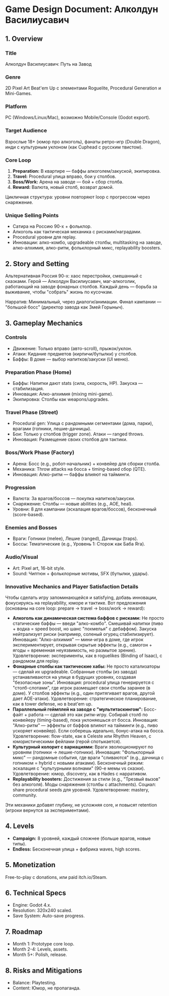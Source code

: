 # Game Design Document: Алколдун Василиусавич

## 1. Overview
### Title
Алколдун Василиусавич: Путь на Завод

### Genre
2D Pixel Art Beat'em Up с элементами Roguelite, Procedural Generation и Mini-Games.

### Platform
PC (Windows/Linux/Mac), возможно Mobile/Console (Godot export).

### Target Audience
Взрослые 18+ (юмор про алкоголь), фанаты ретро-игр (Double Dragon), инди с культурным уклоном (как Cuphead с русским твистом).

### Core Loop
1. **Preparation:** В квартире — баффы алкоголем/закуской, экипировка.
2. **Travel:** Procedural улица вправо, бои у столбов.
3. **Boss/Work:** Арена на заводе — бой + сбор столба.
4. **Reward:** Валюта, новый столб, возврат домой.

Цикличная структура: уровни повторяют loop с прогрессом через снаряжение.

### Unique Selling Points
- Сатира на Россию 90-х + фольклор.
- Алкоголь как тактическая механика с рисками/наградами.
- Procedural уровни для replay.
- Инновации: алко-комбо, upgradeable столбы, multitasking на заводе, алко-алхимия, алко-ритм, фольклорный микс, replayability boosters.

## 2. Story and Setting
Альтернативная Россия 90-х: хаос перестройки, смешанный с сказками. Герой — Алколдун Василиусавич, маг-алкоголик, работающий на заводе фонарных столбов. Каждый день — борьба за выживание, чтобы "собрать" жизнь по кусочкам.

Нарратив: Минимальный, через диалоги/анимации. Финал кампании — "большой босс" (директор завода как Змей Горыныч).

## 3. Gameplay Mechanics
### Controls
- Движение: Только вправо (авто-scroll), прыжок/уклон.
- Атаки: Кидание предметов (кирпичи/бутылки) у столбов.
- Баффы: В доме — выбор напитков/закуски (UI меню).

### Preparation Phase (Home)
- Баффы: Напитки дают stats (сила, скорость, HP). Закуска — стабилизация.
- Инновация: Алко-алхимия (mixing mini-game).
- Экипировка: Столбы как weapons/upgrades.

### Travel Phase (Street)
- Procedural gen: Улица с рандомными сегментами (дома, парки), врагами (гопники, лешие-дачницы).
- Бои: Только у столбов (trigger zone). Атаки — ranged throws.
- Инновация: Размещение своих столбов для тактики.

### Boss/Work Phase (Factory)
- Арена: Босс (e.g., робот-начальник) + конвейер для сборки столба.
- Механика: Throw attacks на босса + timing-based сбор (QTE).
- Инновация: Алко-ритм — баффы влияют на тайминги.

### Progression
- Валюта: За врагов/боссов — покупка напитков/закуски.
- Снаряжение: Столбы — новые abilities (e.g., AOE, heal).
- Уровни: 8 для кампании (эскалация врагов/боссов), бесконечный (score-based).

### Enemies and Bosses
- Враги: Гопники (melee), Лешие (ranged), Дачницы (traps).
- Боссы: Тематические (e.g., Уровень 1: Сторож как Баба Яга).

### Audio/Visual
- Art: Pixel art, 16-bit style.
- Sound: Чиптюн + фольклорные мотивы, SFX (бутылки, удары).

### Innovative Mechanics and Player Satisfaction Details
Чтобы сделать игру запоминающейся и satisfying, добавь инновации, фокусируясь на replayability, юморе и тактике. Вот предложения (основаны на core loop: prepare -> travel -> boss/work -> reward):

- **Алкоголь как динамическая система баффов с рисками:** Не просто статические баффы — введи "алко-комбо". Смешивай напитки (пиво + водка = speed boost, но шанс "похмелья" с дебаффом). Закуска нейтрализует риски (например, соленый огурец стабилизирует). Инновация: "Алко-алхимия" — мини-игра в доме, где игрок экспериментирует, открывая скрытые эффекты (e.g., самогон + ягоды = временная неуязвимость, но размытое зрение). Удовлетворение: эксперименты, как в roguelikes (Binding of Isaac), с рандомом для replay.
- **Фонарные столбы как тактические хабы:** Не просто катализаторы — сделай их upgradeable. Собранные столбы (из завода) устанавливаются на улице в будущих уровнях, создавая "безопасные зоны". Инновация: procedural улица генерируется с "столб-слотами", где игрок размещает свои столбы заранее (в доме). У столбов эффекты (e.g., один притягивает врагов, другой дает AOE-атаки). Удовлетворение: стратегическое планирование, как в tower defense, но в beat'em up.
- **Параллельный геймплей на заводе с "мультитаскингом":** Босс-файт + работа — сделай это как ритм-игру. Собирай столб по конвейеру (timing-based), пока уклоняешься от босса. Инновация: "Алко-ритм" — эффекты от баффов влияют на тайминги (e.g., пиво ускоряет конвейер). Если соберешь идеально, бонус-атака на босса. Удовлетворение: flow-state, как в Celeste или Rhythm Heaven, с юмористическими фейлами (герой спотыкается).
- **Культурный колорит с вариациями:** Враги эволюционируют по уровням (гопники -> лешие-гопники). Инновация: "Фольклорный микс" — рандомные события, где враги "сливаются" (e.g., дачница с гопником = hybrid с новыми атаками). Бесконечный режим: эскалация с "культурными волнами" (90-е мемы vs сказки). Удовлетворение: юмор, discovery, как в Hades с нарративом.
- **Replayability boosters:** Достижения за стили (e.g., "Трезвый вызов" без алкоголя). Моды снаряжения (столбы с attachments). Социал: share procedural seeds для уровней. Удовлетворение: mastery, community.

Эти механики добавят глубину, не усложняя core, и повысят retention (игроки вернутся за экспериментами).

## 4. Levels
- **Campaign:** 8 уровней, каждый сложнее (больше врагов, новые типы).
- **Endless:** Бесконечная улица + фабрика waves, high scores.

## 5. Monetization
Free-to-play с donations, или paid itch.io/Steam.

## 6. Technical Specs
- Engine: Godot 4.x.
- Resolution: 320x240 scaled.
- Save System: Auto-save progress.

## 7. Roadmap
- Month 1: Prototype core loop.
- Month 2-4: Levels, assets.
- Month 5+: Polish, release.

## 8. Risks and Mitigations
- Balance: Playtesting.
- Content: Юмор, не пропаганда.
